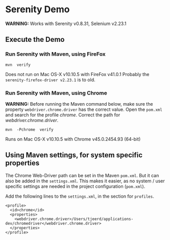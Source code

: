 # Serenity Demo


__WARNING:__ Works with Serenity v0.8.31, Selenium v2.23.1


## Execute the Demo


### Run Serenity with Maven, using FireFox

	mvn  verify

Does not run on Mac OS-X v10.10.5 with FireFox v41.0.1
Probably the `serenity-firefox-driver v2.23.1` is to old.


### Run Serenity with Maven, using Chrome

__WARNING:__ Before running the Maven command below, make sure the property `webdriver.chrome.driver` has the 
correct value. Open the `pom.xml` and search for the profile _chrome_. Correct the path for _webdriver.chrome.driver_.

	mvn  -Pchrome  verify

Runs on Mac OS-X v10.10.5 with Chrome v45.0.2454.93 (64-bit)


## Using Maven settings, for system specific properties

The Chrome Web-Driver path can be set in the Maven `pom.xml`. But it can also be added in the `settings.xml`. This
makes it easier, as no system / user specific settings are needed in the project configuration (`pom.xml`).

Add the following lines to the `settings.xml`, in the section for `profiles`.

    <profile>
  	  <id>chrome</id>
  	  <properties>
        <webdriver.chrome.driver>/Users/tjeerd/applications-dev/chromedriver</webdriver.chrome.driver>
  	  </properties>
  	</profile>
